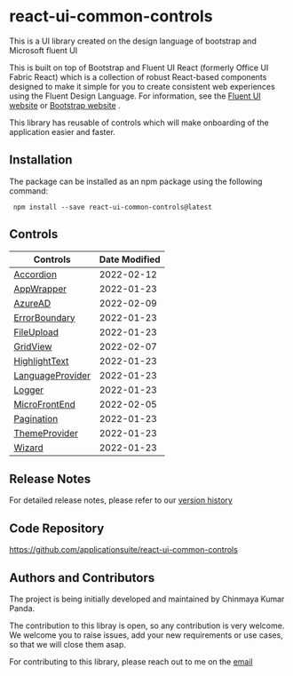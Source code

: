 # react-ui-common-controls

This is a UI library created on the design language of bootstrap and Microsoft fluent UI

This is built on top of Bootstrap and Fluent UI React (formerly Office UI Fabric React) which is a collection of robust React-based components designed to make it simple for you to create consistent web experiences using the Fluent Design Language.
For information, see the [Fluent UI website](https://developer.microsoft.com/en-us/fluentui) or [Bootstrap website](https://getbootstrap.com/) .

This library has reusable of controls which will make onboarding of the application easier and faster.

## Installation

The package can be installed as an npm package using the following command:

```
 npm install --save react-ui-common-controls@latest
```

## Controls

| Controls                                     | Date Modified |
| -------------------------------------------- | ------------- |
| [Accordion](docs/Accordion.md)               | 2022-02-12    |
| [AppWrapper](docs/AppWrapper.md)             | 2022-01-23    |
| [AzureAD](docs/AzureAD.md)                   | 2022-02-09    |
| [ErrorBoundary](docs/ErrorBoundary.md)       | 2022-01-23    |
| [FileUpload](docs/FileUpload.md)             | 2022-01-23    |
| [GridView](docs/GridView.md)                 | 2022-02-07    |
| [HighlightText](docs/HighlightText.md)       | 2022-01-23    |
| [LanguageProvider](docs/LanguageProvider.md) | 2022-01-23    |
| [Logger](docs/Logger.md)                     | 2022-01-23    |
| [MicroFrontEnd](docs/MicroFrontEnd.md)       | 2022-02-05    |
| [Pagination](docs/Pagination.md)             | 2022-01-23    |
| [ThemeProvider](docs/ThemeProvider.md)       | 2022-01-23    |
| [Wizard](docs/Wizard.md)                     | 2022-01-23    |

## Release Notes

For detailed release notes, please refer to our [version history](docs/ReleaseNotes.md)

## Code Repository

https://github.com/applicationsuite/react-ui-common-controls

## Authors and Contributors

The project is being initially developed and maintained by Chinmaya Kumar Panda.

The contribution to this libray is open, so any contribution is very welcome.
We welcome you to raise issues, add your new requirements or use cases, so that we will close them asap.

For contributing to this library, please reach out to me on the [email](visit.chinmaya@gmail.com)



<!-- [AppWrapper](#AppWrapper)
[ErrorBoundary](#ErrorBoundary)
[FileUpload](#FileUpload)
[GridView](#GridView)
[HighlightText](#HighlightText)
[LanguageProvider](#LanguageProvider)
[Logger](#Logger)
[Pagination](#Pagination)
[ThemeProvider](#ThemeProvider)
[Wizard](#Wizard)

## <a name="AppWrapper"></a>AppWrapper
## <a name="ErrorBoundary"></a>ErrorBoundary
## <a name="FileUpload"></a>FileUpload
## <a name="GridView"></a>GridView
## <a name="HighlightText"></a>HighlightText
## <a name="LanguageProvider"></a>LanguageProvider
## <a name="Logger"></a>Logger
## <a name="Pagination"></a>Pagination
## <a name="ThemeProvider"></a>ThemeProvider
## <a name="Wizard"></a>Wizard
 -->
